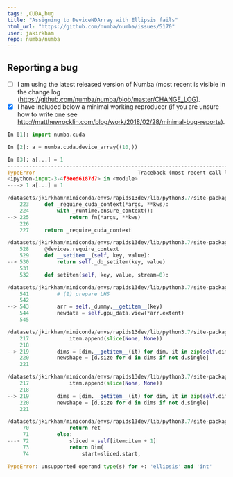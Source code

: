 ```yaml
---
tags: ,CUDA,bug
title: "Assigning to DeviceNDArray with Ellipsis fails"
html_url: "https://github.com/numba/numba/issues/5170"
user: jakirkham
repo: numba/numba
---
```


<!--

Thanks for opening an issue! To help the Numba team handle your information
efficiently, please first ensure that there is no other issue present that
already describes the issue you have
(search at https://github.com/numba/numba/issues?&q=is%3Aissue).

For more general "how do I do X?" type questions, please speak to us in real
time on https://gitter.im/numba/numba or post to the Numba mailing list
https://groups.google.com/a/continuum.io/forum/#!forum/numba-users.

-->

## Reporting a bug

<!--

Before submitting a bug report please ensure that you can check off these boxes:

-->

- [ ] I am using the latest released version of Numba (most recent is visible in
 the change log (https://github.com/numba/numba/blob/master/CHANGE_LOG).
- [x] I have included below a minimal working reproducer (if you are unsure how
 to write one see http://matthewrocklin.com/blog/work/2018/02/28/minimal-bug-reports).

<!--

Please include details of the bug here, including, if applicable, what you
expected to happen!

-->

```python
In [1]: import numba.cuda                                                       

In [2]: a = numba.cuda.device_array((10,))                                      

In [3]: a[...] = 1                                                              
---------------------------------------------------------------------------
TypeError                                 Traceback (most recent call last)
<ipython-input-3-4f8eed6187d7> in <module>
----> 1 a[...] = 1

/datasets/jkirkham/miniconda/envs/rapids13dev/lib/python3.7/site-packages/numba/cuda/cudadrv/devices.py in _require_cuda_context(*args, **kws)
    223     def _require_cuda_context(*args, **kws):
    224         with _runtime.ensure_context():
--> 225             return fn(*args, **kws)
    226 
    227     return _require_cuda_context

/datasets/jkirkham/miniconda/envs/rapids13dev/lib/python3.7/site-packages/numba/cuda/cudadrv/devicearray.py in __setitem__(self, key, value)
    528     @devices.require_context
    529     def __setitem__(self, key, value):
--> 530         return self._do_setitem(key, value)
    531 
    532     def setitem(self, key, value, stream=0):

/datasets/jkirkham/miniconda/envs/rapids13dev/lib/python3.7/site-packages/numba/cuda/cudadrv/devicearray.py in _do_setitem(self, key, value, stream)
    541         # (1) prepare LHS
    542 
--> 543         arr = self._dummy.__getitem__(key)
    544         newdata = self.gpu_data.view(*arr.extent)
    545 

/datasets/jkirkham/miniconda/envs/rapids13dev/lib/python3.7/site-packages/numba/dummyarray.py in __getitem__(self, item)
    217             item.append(slice(None, None))
    218 
--> 219         dims = [dim.__getitem__(it) for dim, it in zip(self.dims, item)]
    220         newshape = [d.size for d in dims if not d.single]
    221 

/datasets/jkirkham/miniconda/envs/rapids13dev/lib/python3.7/site-packages/numba/dummyarray.py in <listcomp>(.0)
    217             item.append(slice(None, None))
    218 
--> 219         dims = [dim.__getitem__(it) for dim, it in zip(self.dims, item)]
    220         newshape = [d.size for d in dims if not d.single]
    221 

/datasets/jkirkham/miniconda/envs/rapids13dev/lib/python3.7/site-packages/numba/dummyarray.py in __getitem__(self, item)
     70             return ret
     71         else:
---> 72             sliced = self[item:item + 1]
     73             return Dim(
     74                 start=sliced.start,

TypeError: unsupported operand type(s) for +: 'ellipsis' and 'int'
```